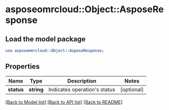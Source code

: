 # asposeomrcloud::Object::AsposeResponse

## Load the model package
```perl
use asposeomrcloud::Object::AsposeResponse;
```

## Properties
Name | Type | Description | Notes
------------ | ------------- | ------------- | -------------
**status** | **string** | Indicates operation&#39;s status | [optional] 

[[Back to Model list]](../README.md#documentation-for-models) [[Back to API list]](../README.md#documentation-for-api-endpoints) [[Back to README]](../README.md)


